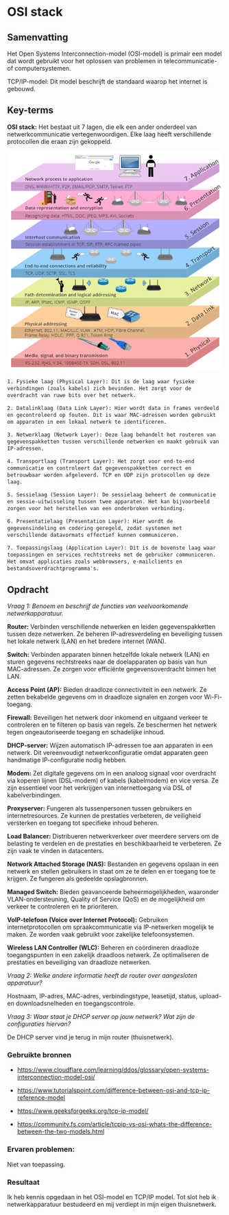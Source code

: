# OSI stack

## Samenvatting
Het Open Systems Interconnection-model (OSI-model) is primair een model dat wordt gebruikt voor het oplossen van problemen in telecommunicatie- of computersystemen.

TCP/IP-model: Dit model beschrijft de standaard waarop het internet is gebouwd.



## Key-terms

**OSI stack:** Het bestaat uit 7 lagen, die elk een ander onderdeel van netwerkcommunicatie vertegenwoordigen. Elke laag heeft verschillende protocollen die eraan zijn gekoppeld.

![Alt text](image-1.png)
```
1. Fysieke laag (Physical Layer): Dit is de laag waar fysieke verbindingen (zoals kabels) zich bevinden. Het zorgt voor de overdracht van ruwe bits over het netwerk.
```
```
2. Datalinklaag (Data Link Layer): Hier wordt data in frames verdeeld en gecontroleerd op fouten. Dit is waar MAC-adressen worden gebruikt om apparaten in een lokaal netwerk te identificeren.
```
```
3. Netwerklaag (Network Layer): Deze laag behandelt het routeren van gegevenspakketten tussen verschillende netwerken en maakt gebruik van IP-adressen.
```
```
4. Transportlaag (Transport Layer): Het zorgt voor end-to-end communicatie en controleert dat gegevenspakketten correct en betrouwbaar worden afgeleverd. TCP en UDP zijn protocollen op deze laag.
```
```
5. Sessielaag (Session Layer): De sessielaag beheert de communicatie en sessie-uitwisseling tussen twee apparaten. Het kan bijvoorbeeld zorgen voor het herstellen van een onderbroken verbinding.
```
```
6. Presentatielaag (Presentation Layer): Hier wordt de gegevensindeling en codering geregeld, zodat systemen met verschillende datavormats effectief kunnen communiceren.
```
```
7. Toepassingslaag (Application Layer): Dit is de bovenste laag waar toepassingen en services rechtstreeks met de gebruiker communiceren. Het omvat applicaties zoals webbrowsers, e-mailclients en bestandsoverdrachtprogramma's.
```


## Opdracht
*Vraag 1: Benoem en beschrijf de functies van veelvoorkomende netwerkapparatuur.*

**Router:**
Verbinden verschillende netwerken en leiden gegevenspakketten tussen deze netwerken. Ze beheren IP-adresverdeling en beveiliging tussen het lokale netwerk (LAN) en het bredere internet (WAN).

**Switch:**
Verbinden apparaten binnen hetzelfde lokale netwerk (LAN) en sturen gegevens rechtstreeks naar de doelapparaten op basis van hun MAC-adressen. Ze zorgen voor efficiënte gegevensoverdracht binnen het LAN.

**Access Point (AP):**
Bieden draadloze connectiviteit in een netwerk. Ze zetten bekabelde gegevens om in draadloze signalen en zorgen voor Wi-Fi-toegang.

**Firewall:**
Beveiligen het netwerk door inkomend en uitgaand verkeer te controleren en te filteren op basis van regels. Ze beschermen het netwerk tegen ongeautoriseerde toegang en schadelijke inhoud.

**DHCP-server:**
Wijzen automatisch IP-adressen toe aan apparaten in een netwerk. Dit vereenvoudigt netwerkconfiguratie omdat apparaten geen handmatige IP-configuratie nodig hebben.

**Modem:**
Zet digitale gegevens om in een analoog signaal voor overdracht via koperen lijnen (DSL-modem) of kabels (kabelmodem) en vice versa. Ze zijn essentieel voor het verkrijgen van internettoegang via DSL of kabelverbindingen.

**Proxyserver:**
Fungeren als tussenpersonen tussen gebruikers en internetresources. Ze kunnen de prestaties verbeteren, de veiligheid versterken en toegang tot specifieke inhoud beheren.

**Load Balancer:**
Distribueren netwerkverkeer over meerdere servers om de belasting te verdelen en de prestaties en beschikbaarheid te verbeteren. Ze zijn vaak te vinden in datacenters.

**Network Attached Storage (NAS):**
Bestanden en gegevens opslaan in een netwerk en stellen gebruikers in staat om ze te delen en er toegang toe te krijgen. Ze fungeren als gedeelde opslagbronnen.

**Managed Switch:**
Bieden geavanceerde beheermogelijkheden, waaronder VLAN-ondersteuning, Quality of Service (QoS) en de mogelijkheid om verkeer te controleren en te prioriteren.

**VoIP-telefoon (Voice over Internet Protocol):**
Gebruiken internetprotocollen om spraakcommunicatie via IP-netwerken mogelijk te maken. Ze worden vaak gebruikt voor zakelijke telefoonsystemen.

**Wireless LAN Controller (WLC):**
Beheren en coördineren draadloze toegangspunten in een zakelijk draadloos netwerk. Ze optimaliseren de prestaties en beveiliging van draadloze netwerken.

*Vraag 2: Welke andere informatie heeft de router over aangesloten apparatuur?*

Hostnaam, IP-adres, MAC-adres, verbindingstype, leasetijd, status, upload- en downloadsnelheden en toegangscontrole.

*Vraag 3: Waar staat je DHCP server op jouw netwerk? Wat zijn de configuraties hiervan?*

De DHCP server vind je terug in mijn router (thuisnetwerk).


### Gebruikte bronnen
- https://www.cloudflare.com/learning/ddos/glossary/open-systems-interconnection-model-osi/

- https://www.tutorialspoint.com/difference-between-osi-and-tcp-ip-reference-model

- https://www.geeksforgeeks.org/tcp-ip-model/

- https://community.fs.com/article/tcpip-vs-osi-whats-the-difference-between-the-two-models.html

### Ervaren problemen:

Niet van toepassing.

### Resultaat
Ik heb kennis opgedaan in het OSI-model en TCP/IP model. Tot slot heb ik netwerkapparatuur bestudeerd en mij verdiept in mijn eigen thuisnetwerk.
